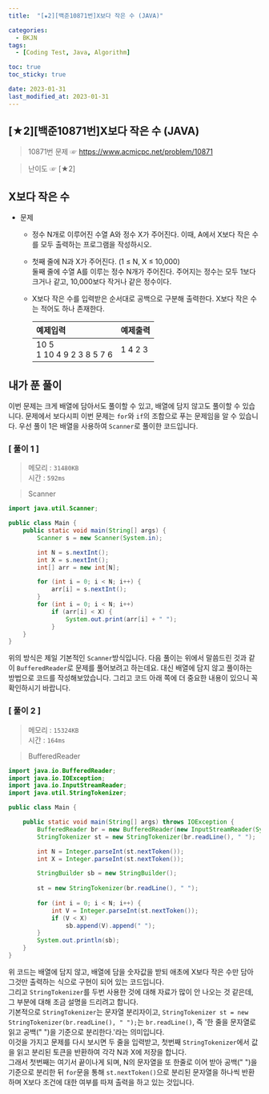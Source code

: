 ```yaml
---
title:  "[★2][백준10871번]X보다 작은 수 (JAVA)" 

categories:
  - BKJN
tags:
  - [Coding Test, Java, Algorithm]

toc: true
toc_sticky: true

date: 2023-01-31
last_modified_at: 2023-01-31
---
```

[★2][백준10871번]X보다 작은 수 (JAVA)
----
> 10871번 문제 ☞ <https://www.acmicpc.net/problem/10871>  

> 난이도 ☞ [★2]
  
## X보다 작은 수  
  
- 문제
  - 정수 N개로 이루어진 수열 A와 정수 X가 주어진다. 이때, A에서 X보다 작은 수를 모두 출력하는 프로그램을 작성하시오.
  - 첫째 줄에 N과 X가 주어진다. (1 ≤ N, X ≤ 10,000)<br>둘째 줄에 수열 A를 이루는 정수 N개가 주어진다. 주어지는 정수는 모두 1보다 크거나 같고, 10,000보다 작거나 같은 정수이다.
  - X보다 작은 수를 입력받은 순서대로 공백으로 구분해 출력한다. X보다 작은 수는 적어도 하나 존재한다.
    
	|예제입력|예제출력|
	|:--|:--|
	|10 5<br>1 10 4 9 2 3 8 5 7 6|1 4 2 3|

## 내가 푼 풀이  
이번 문제는 크게 배열에 담아서도 풀이할 수 있고, 배열에 담지 않고도 풀이할 수 있습니다. 문제에서 보다시피 이번 문제는 `for`와 `if`의 조합으로 푸는 문제임을 알 수 있습니다. 우선 풀이 1은 배열을 사용하여 `Scanner`로 풀이한 코드입니다.
### [ 풀이 1 ]  
>메모리 : `31480KB`  
>시간 : `592ms`  

>Scanner
  
```java
import java.util.Scanner;

public class Main {
	public static void main(String[] args) {
		Scanner s = new Scanner(System.in);

		int N = s.nextInt();
		int X = s.nextInt();
		int[] arr = new int[N];

		for (int i = 0; i < N; i++) {
			arr[i] = s.nextInt();
		}
		for (int i = 0; i < N; i++)
			if (arr[i] < X) {
				System.out.print(arr[i] + " ");
			}
	}
}
```
위의 방식은 제일 기본적인 `Scanner`방식입니다.
다음 풀이는 위에서 말씀드린 것과 같이 `BufferedReader`로 문제를 풀어보려고 하는데요. 대신 배열에 담지 않고 풀이하는 방법으로 코드를 작성해보았습니다. 그리고 코드 아래 쪽에 더 중요한 내용이 있으니 꼭 확인하시기 바랍니다.
### [ 풀이 2 ]  
>메모리 : `15324KB`  
>시간 : `164ms`  
  
>BufferedReader
  
```java
import java.io.BufferedReader;
import java.io.IOException;
import java.io.InputStreamReader;
import java.util.StringTokenizer;

public class Main {

	public static void main(String[] args) throws IOException {
		BufferedReader br = new BufferedReader(new InputStreamReader(System.in));
		StringTokenizer st = new StringTokenizer(br.readLine(), " ");

		int N = Integer.parseInt(st.nextToken());
		int X = Integer.parseInt(st.nextToken());

		StringBuilder sb = new StringBuilder();
		
		st = new StringTokenizer(br.readLine(), " ");
		
		for (int i = 0; i < N; i++) {
			int V = Integer.parseInt(st.nextToken());
			if (V < X)
				sb.append(V).append(" ");
		}
		System.out.println(sb);
	}
}
```
위 코드는 배열에 담지 않고, 배열에 담을 숫자값을 받되 애초에 X보다 작은 수만 담아 그것만 출력하는 식으로 구현이 되어 있는 코드입니다. <br>
그리고 `StringTokenizer`를 두번 사용한 것에 대해 자료가 많이 안 나오는 것 같은데, 그 부분에 대해 조금 설명을 드리려고 합니다. <br>
기본적으로 `StringTokenizer`는 문자열 분리자이고, `StringTokenizer st = new StringTokenizer(br.readLine(), " ");`는 `br.readLine()`, 즉 '한 줄을 문자열로 읽고 공백(" ")을 기준으로 분리한다.'라는 의미입니다. <br>
이것을 가지고 문제를 다시 보시면 두 줄을 입력받고, 첫번째 `StringTokenizer`에서 값을 읽고 분리된 토큰을 반환하여 각각 N과 X에 저장을 합니다. <br>그래서 첫번째는 여기서 끝이나게 되며, N의 문자열을 또 한줄로 이어 받아 공백(" ")을 기준으로 분리한 뒤 `for`문을 통해 `st.nextToken()`으로 분리된 문자열을 하나씩 반환하며 X보다 조건에 대한 여부를 따져 출력을 하고 있는 것입니다.